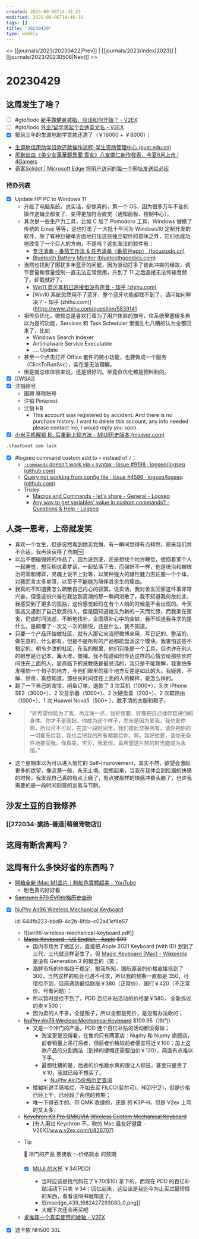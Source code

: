 ```yaml
---
created: 2025-09-06T14:42:23
modified: 2025-09-06T14:46:16
tags: []
title: "20230429"
type: weekly
---
```


<< [[journals/2023/20230422|Prev]] | [[journals/2023/index|2023]] | [[journals/2023/20230506|Next]] >>

# 20230429

## 这周发生了啥？

  - [ ] #gtd/todo [新手靠健身减脂，应该如何开始？ - V2EX](https://www.v2ex.com/t/469387)
  - [ ] #gtd/todo [外企/留学求起个合适英文名 - V2EX](https://www.v2ex.com/t/797368)
  - [x] 把前三年的生源地助学贷款还清了（￥16000 + ￥8000）；
- [生源地信用助学贷款还款操作流程-学生资助管理中心 (qust.edu.cn)](https://xszz.qust.edu.cn/info/1004/1226.htm)
- [尻到出血《美少女萬華鏡異聞 雪女》八宝備仁新作發表，今夏8月上市 | 4Gamers](https://www.4gamers.com.tw/news/detail/57829/happobijin-annoinced-new-bishojo-mangekyo-game)
- [奇客Solidot | Microsoft Edge 将用户访问的每一个网址发送给必应](https://www.solidot.org/story?sid=74790)

### 待办列表

- [x] Update *HP PC* to Windows 11
  - 升级了电脑系统，说实话，挺惊喜的，第一个 OS，因为很多万年不变的操作逻辑全都变了，变得更加符合直觉（通知面板、控制中心）。
  - 其次是一些生产力工具，比如 C 加了 Pomodoro 工具、Windows 替换了传统的 Emoji 等等，这也打击了一大批十年间为 Windows10 定制开发的软件，除了有种巨硬单方面地打压这些独立软件的意味之外，它们也成功地改变了一个巨人的方向，不是吗？这批淘汰的软件有：
    - [专注清单 - 番茄工作法 & 任务清单（番茄钟app） (focustodo.cn)](https://www.focustodo.cn/)
    - [Bluetooth Battery Monitor (bluetoothgoodies.com)](https://www.bluetoothgoodies.com/)
  - 当然也找到了困扰多年蓝牙的问题，因为驱动打多了彼此冲突的缘故，调节音量和音量控制一直无法正常使用，升到了 11 之后直接无法传输音频了。卸载就好了。
    - [Win11 蓝牙耳机已连接但没有声音 - 知乎 (zhihu.com)](https://zhuanlan.zhihu.com/p/456532218)
    - [Win10 系统忽然用不了蓝牙，整个蓝牙功能都找不到了，请问如何解决？ - 知乎 (zhihu.com)](https://www.zhihu.com/question/5839141
  - 祖传负优化，微软总是喜欢打着为了用户体验的旗号，往系统里塞很多自以为是的功能，Services 和 Task Scheduler 里面乱七八糟的认为全都回来了，比如
    - Windows Search Indexer
    - Antimalware Service Executable
    - .... Update
  - 甚至一个点击打开 Office 套件的微小功能，也要做成一个服务（ClickToRunSvc），实在是无法理解。
  - 但是就总体体验来说，还是很好的。毕竟负优化都是预料到的。
- [x] [[WSA]]
- [x] 注销账号
  - 国聘 移除账号
  - 注销 Pinterest
  - 注销 HB
    - This account was registered by accident. And there is no purchase history. I want to delete this account, any info needed please contact me, I would reply you soon.
- [x] [小米手机解锁 BL 后重新上锁方法 – MIUI历史版本 (miuiver.com)](https://miuiver.com/lock-boot-loader/)

```shell
.\fastboot oem lock
```

- [x] #logseq command custom add to `<` instead of `/`；
  - [`:commands` doesn't work via `<` syntax · Issue #9198 · logseq/logseq (github.com)](https://github.com/logseq/logseq/issues/9198)
  - [Query not working from config file · Issue #4586 · logseq/logseq (github.com)](https://github.com/logseq/logseq/issues/4586)
  - Tricks
    - [Macros and Commands - let's share - General - Logseq](https://discuss.logseq.com/t/macros-and-commands-lets-share/9565)
    - [Any way to get variables' value in custom commands? - Questions & Help - Logseq](https://discuss.logseq.com/t/any-way-to-get-variables-value-in-custom-commands/15994/7)

## 人类一思考，上帝就发笑

- 喜欢一个女生，但是突然看到她买党旗，有一瞬间觉得有点释然，原来我们并不合适，我再读获得了自由🆓
- 以后不想碰强奸的作品了，因为说到底，还是想找个地方睡觉，想抱着某个人一起睡觉，想互相说着梦话，一起坠落下去，而强奸不一样，他是统治和被统治的零和博弈，灵魂上说不上对等，以某种强大的雄性魅力去征服一个个体，对我而言太多单薄，以至于不能能为陪伴其余生的理由。
- 我真的不知道要怎么疏散自己内心的寂寞，说实话，我对舍友回家这件事非常兴奋，但是这份兴奋在我达到高潮的那一瞬间消散了，我不知道我何故如此，我感受到了更多的孤独，这份感觉起码在有个人陪的时候是不会出现的。今天饭店又遇到了自己欣赏的人，但是回知道她又为新的一天而忙碌，而我呆在宿舍，仍由时间流逝，不断地找补，企图填补心中的空缺，我不知道我寻求的是什么，是颠覆了一次又一次的愉悦，还是什么，我不知道。
- 只要一个产品开始做社区，就有人那它来当短微博来用，写日记的、整活的、做生意的，什么都有，但是不是所有的产品都能盘活这个模块。我害怕这些不稳定的、朝令夕改的社区，在我的眼里，他们只能是一个工具，但也许在别人的眼里是日记本、篝火堆、商铺。我不知道如何传达这样的心情去给那些长时间住在上面的人，居高临下的说教感是最忌讳的，我只是不能理解，我害怕多发哪怕一个句子的地方，与他们眼里的那个地方反差是如此的大。我疑惑、不解、好奇，真想知道，那些长时间挂在上面的人的模样，是怎么样的。
- 翻了一下自己的淘宝、闲鱼订单，退款了 3 次耳机（1000+）、3 次 iPhone SE2（3000+）、2 次显示器（1000+）、2 次硬盘盒（200+）、2 次软路由（1000+）、1 次 Huawei Nova5（500+ ）、数不清的衣服和鞋子，
- > “好希望你能为了我，再淫荡一点，我好想要，好像把自己揉碎捻进你的身体。你才不是荡妇，你成为这个样子，完全是因为爱我，我也爱你啊，所以可不可以，在这一段时间里，我们彼此交换所有，请你把你的一切都先给我，我也会把我的所有都献给你，啊，我好想要，请你无条件地接受我，你真美，宝贝，我爱你，真希望这片刻的时光能成为永恒。”
- 这个星期本以为可以进入匆忙的 Self-Improvement，其实不然，欲望会激起更多的欲望，像涟漪一般，永无止境。回想起来，当我在我体会到捡漏的快感的时候，我发现自己真的有点上瘾了，有点被那样的快感冲昏头脑了，也许我需要的是一段时间刻意的远离与节制。

## 沙发土豆的自我修养

### [[272034-旗扬-兽道|萌兽宠物店]]

## 这周有断舍离吗？

## 这周有什么多快好省的东西吗？

- [開箱全新 iMac M1晶片｜粉紅色實體超美 - YouTube](https://www.youtube.com/watch?v=gK1UGcCcRYA)
  - 粉色真的好好看
- ~~[Samsung 870 EVO价格历史查询](https://gwdang.com/trend/71215363991-3.html)~~
- [x] [NuPhy Air96 Wireless Mechanical Keyboard](https://nuphy.com/products/air96-wireless-mechanical-keyboard)

  id: 644fb223-bbd8-4c2b-8fda-c02a41ef4e57

  - ![[air96-wireless-mechanical-keyboard.pdf]]
  - ~~[Magic Keyboard - US English - Apple](https://www.apple.com/shop/product/MK2A3LL/A/magic-keyboard-us-english) $99~~
    - 国内市场为了做区分，直接把 Apple 2021 Keyboard (with ID) 划到了三代，三代就这样诞生了。但 [Magic Keyboard (Mac) - Wikipedia](https://en.wikipedia.org/wiki/Magic_Keyboard_(Mac)) 是没有 Generation 3 的概念的（笑；
    - 海鲜市场的价格趋于稳定，据我所知，国航原装的价格直接低到了 300，当然这样的机会可遇不可求，所以我的预期一直都是 350，可惜捡不到，目前遇到最低欧版￥380（正常价）、国行￥420（不正常价、号有问题）；
    - 所以暂时是捡不到了，PDD 百亿补贴活动的价格是￥580， 全新拆过的卖￥500；
    - 因为卖的人不多，全是贩子，所以全都是死价，是没有办法砍的；
  - ~~[NuPhy Air75 Wireless Mechanical Keyboard](https://nuphy.com/products/air75)~~ $109.95（冷门）
    - 又是一个冷门的产品，PDD 连个百亿补贴的活动都没得做；
      - 淘宝更是没得看，在售的只有两家店：Nuphy 和 Nuphy 旗舰店，前者销量上吊打后者，但后者价格较前者便宜将近￥100；加上这款产品的分割商法（割掉的键帽还需要加价￥120），简直有点难以下手。
      - 最想吐槽的是，后者的价格跳水真的很让人抓狂，甚至只是贵了￥10，我就已经不想买了。
        - [NuPhy Air75价格历史查询](https://gwdang.com/trend/10063855043896-3.html)
    - 矮轴听说手感稀烂，不如去买 FILCO(斐尔可)、NIZ(宁芝)，但是价格已经上千，已经超了两倍的预期；
    - 唯一下得去手的、带 QMK 改键的，还是 的 K3P-H，但是 V2ex 上骂的又太多，
  - ~~[Keychron K3 Pro QMK/VIA Wireless Custom Mechanical Keyboard](https://www.keychron.com/products/keychron-k3-pro-qmk-via-wireless-custom-mechanical-keyboard)~~
    - [有人用过 Keychron 不，吹的 Mac 最友好键盘 - V2EX]/www.v2ex.com/t/826707)
  - > [!tip]
    > 🥶 冷门的产品 要接收 📉价格跳水 的预期
    - [x] [MUJI 的水杯](https://www.muji.com.cn/cn/store/commodity/73339) ￥34(PDD)

      - 当时应该是找代购花了￥70($10) 拿下的，而现在 PDD 的百亿补贴活动下只卖 ￥34；回忆起来，这应该是我迄今为止买过最矫情的东西，看看说明书就知道了。
      - ![[msedge_439_1682427293080_0.png]]
      - 大概下次还会再买吧
  - [求推荐一个真实使用的矮轴 - V2EX](https://www.v2ex.com/t/904227)
- [x] 迪卡侬 NH500 30L
